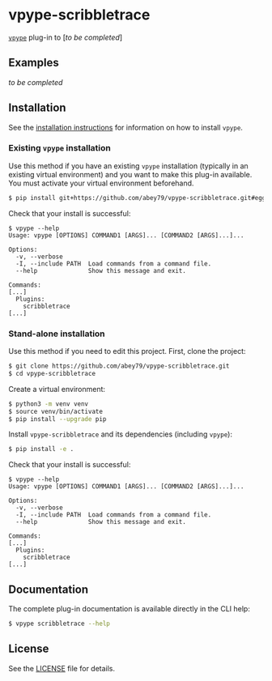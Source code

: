 # vpype-scribbletrace

[`vpype`](https://github.com/abey79/vpype) plug-in to [_to be completed_]


## Examples

_to be completed_


## Installation

See the [installation instructions](https://vpype.readthedocs.io/en/stable/install.html) for information on how
to install `vpype`.


### Existing `vpype` installation

Use this method if you have an existing `vpype` installation (typically in an existing virtual environment) and you
want to make this plug-in available. You must activate your virtual environment beforehand.

```bash
$ pip install git+https://github.com/abey79/vpype-scribbletrace.git#egg=vpype-scribbletrace
```

Check that your install is successful:

```
$ vpype --help
Usage: vpype [OPTIONS] COMMAND1 [ARGS]... [COMMAND2 [ARGS]...]...

Options:
  -v, --verbose
  -I, --include PATH  Load commands from a command file.
  --help              Show this message and exit.

Commands:
[...]
  Plugins:
    scribbletrace
[...]
```

### Stand-alone installation

Use this method if you need to edit this project. First, clone the project:

```bash
$ git clone https://github.com/abey79/vpype-scribbletrace.git
$ cd vpype-scribbletrace
```

Create a virtual environment:

```bash
$ python3 -m venv venv
$ source venv/bin/activate
$ pip install --upgrade pip
```

Install `vpype-scribbletrace` and its dependencies (including `vpype`):

```bash
$ pip install -e .
```

Check that your install is successful:

```
$ vpype --help
Usage: vpype [OPTIONS] COMMAND1 [ARGS]... [COMMAND2 [ARGS]...]...

Options:
  -v, --verbose
  -I, --include PATH  Load commands from a command file.
  --help              Show this message and exit.

Commands:
[...]
  Plugins:
    scribbletrace
[...]
```


## Documentation

The complete plug-in documentation is available directly in the CLI help:

```bash
$ vpype scribbletrace --help
```


## License

See the [LICENSE](LICENSE) file for details.
